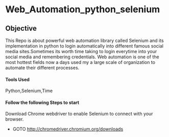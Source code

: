 # Web_Automation_python_selenium

## Objective

This Repo is about powerful web automation library called Selenium and its implementation in python to login automatically into different famous social media sites.Sometimes its worth time taking to login everytime into your social media and remembering credentials. Web automation is one of the most hottest fields now a days used my a large scale of organization to automate their different processes.

#### Tools Used

Python,Selenium,Time

#### Follow the following Steps to start 

Download Chrome webdriver to enable Selenium to connect with your browser.

- GOTO  http://chromedriver.chromium.org/downloads

